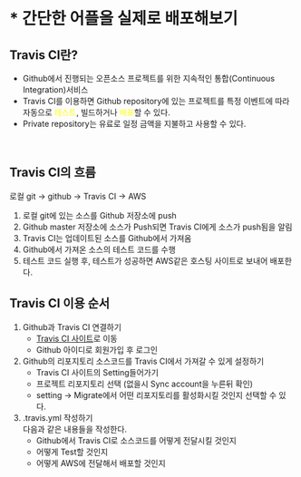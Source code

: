 # * 간단한 어플을 실제로 배포해보기
## Travis CI란?
- Github에서 진행되는 오픈소스 프로젝트를 위한 지속적인 통합(Continuous Integration)서비스
- Travis CI를 이용하면 Github repository에 있는 프로젝트를 특정 이벤트에 따라 자동으로 <span style="color:yellow;">테스트</span>, 빌드하거나 <span style="color:yellow;">배포</span>할 수 있다.
- Private repository는 유료로 일정 금액을 지불하고 사용할 수 있다.

<br>

## Travis CI의 흐름
로컬 git -> github -> Travis CI -> AWS

1. 로컬 git에 있는 소스를 Github 저장소에 push
2. Github master 저장소에 소스가 Push되면 Travis CI에게 소스가 push됨을 알림
3. Travis CI는 업데이트된 소스를 Github에서 가져옴
4. Github에서 가져온 소스의 테스트 코드를 수행
5. 테스트 코드 실행 후, 테스트가 성공하면 AWS같은 호스팅 사이트로 보내어 배포한다.

## Travis CI 이용 순서
1. Github과 Travis CI 연결하기
    - [Travis CI 사이트](https://travis-ci.org)로 이동
    - Github 아이디로 회원가입 후 로그인
2. Github의 리포지토리 소스코드를 Travis CI에서 가져갈 수 있게 설정하기
    - Travis CI 사이트의 Setting들어가기
    - 프로젝트 리포지토리 선택 (없을시 Sync account을 누른뒤 확인)
    - setting -> Migrate에서 어떤 리포지토리를 활성화시킬 것인지 선택할 수 있다.
3. .travis.yml 작성하기<br>
    다음과 같은 내용들을 작성한다.
    - Github에서 Travis CI로 소스코드를 어떻게 전달시킬 것인지
    - 어떻게 Test할 것인지
    - 어떻게 AWS에 전달해서 배포할 것인지
